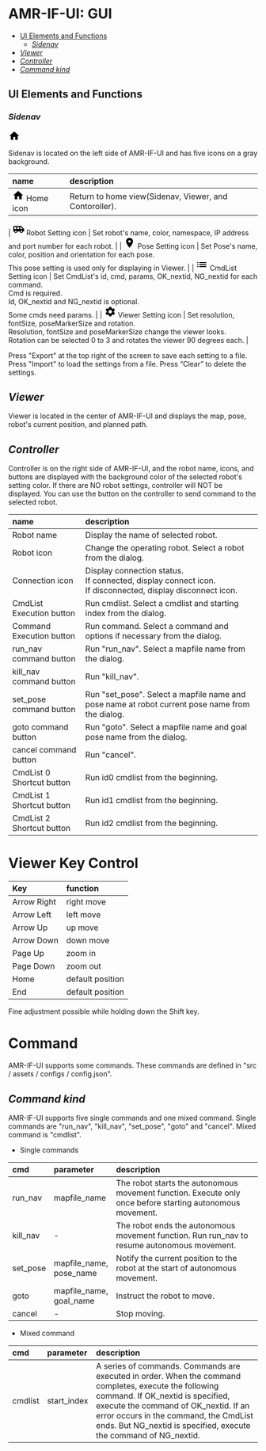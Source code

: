 # AMR-IF-UI: GUI
<!-- TOC -->

- [UI Elements and Functions](#ui-elements-and-functions)
    - [*Sidenav*](#sidenav)
- [*Viewer*](#viewer)
- [*Controller*](#controller)
- [*Command kind*](#command-kind)

<!-- /TOC -->
## UI Elements and Functions

### *Sidenav*

<svg xmlns="http://www.w3.org/2000/svg" height="24px" viewBox="0 0 24 24" width="24px" fill="#000000"><path d="M0 0h24v24H0z" fill="none"/><path d="M10 20v-6h4v6h5v-8h3L12 3 2 12h3v8z"/></svg>

Sidenav is located on the left side of AMR-IF-UI and has five icons on a
gray background.

| name | description |
|:---|:---|
| <svg xmlns="http://www.w3.org/2000/svg" height="24px" viewBox="0 0 24 24" width="24px" fill="#000000"><path d="M0 0h24v24H0z" fill="none"/><path d="M10 20v-6h4v6h5v-8h3L12 3 2 12h3v8z"/></svg> Home icon | Return to home view(Sidenav, Viewer, and Contoroller). |
| 
<svg xmlns="http://www.w3.org/2000/svg" height="24px" viewBox="0 0 24 24" width="24px" fill="#000000"><path d="M0 0h24v24H0z" fill="none"/><path d="M17 5H3c-1.1 0-2 .89-2 2v9h2c0 1.65 1.34 3 3 3s3-1.35 3-3h5.5c0 1.65 1.34 3 3 3s3-1.35 3-3H23v-5l-6-6zM3 11V7h4v4H3zm3 6.5c-.83 0-1.5-.67-1.5-1.5s.67-1.5 1.5-1.5 1.5.67 1.5 1.5-.67 1.5-1.5 1.5zm7-6.5H9V7h4v4zm4.5 6.5c-.83 0-1.5-.67-1.5-1.5s.67-1.5 1.5-1.5 1.5.67 1.5 1.5-.67 1.5-1.5 1.5zM15 11V7h1l4 4h-5z"/></svg> Robot Setting icon | Set robot's name, color, namespace, IP address and port number for each robot. |
| 
<svg xmlns="http://www.w3.org/2000/svg" height="24px" viewBox="0 0 24 24" width="24px" fill="#000000"><path d="M0 0h24v24H0z" fill="none"/><path d="M12 2C8.13 2 5 5.13 5 9c0 5.25 7 13 7 13s7-7.75 7-13c0-3.87-3.13-7-7-7zm0 9.5c-1.38 0-2.5-1.12-2.5-2.5s1.12-2.5 2.5-2.5 2.5 1.12 2.5 2.5-1.12 2.5-2.5 2.5z"/></svg> Pose Setting icon | Set Pose's name, color, position and orientation for each pose. <br>This pose setting is used only for displaying in Viewer. |
| 
<svg xmlns="http://www.w3.org/2000/svg" height="24px" viewBox="0 0 24 24" width="24px" fill="#000000"><path d="M0 0h24v24H0z" fill="none"/><path d="M3 13h2v-2H3v2zm0 4h2v-2H3v2zm0-8h2V7H3v2zm4 4h14v-2H7v2zm0 4h14v-2H7v2zM7 7v2h14V7H7z"/></svg> CmdList Setting icon | Set CmdList's id, cmd, params, OK_nextid, NG_nextid for each command. <br>Cmd is required. <br>Id, OK_nextid and NG_nextid is optional. <br>Some cmds need params. |
| 
<svg xmlns="http://www.w3.org/2000/svg" enable-background="new 0 0 24 24" height="24px" viewBox="0 0 24 24" width="24px" fill="#000000"><g><path d="M0,0h24v24H0V0z" fill="none"/><path d="M19.14,12.94c0.04-0.3,0.06-0.61,0.06-0.94c0-0.32-0.02-0.64-0.07-0.94l2.03-1.58c0.18-0.14,0.23-0.41,0.12-0.61 l-1.92-3.32c-0.12-0.22-0.37-0.29-0.59-0.22l-2.39,0.96c-0.5-0.38-1.03-0.7-1.62-0.94L14.4,2.81c-0.04-0.24-0.24-0.41-0.48-0.41 h-3.84c-0.24,0-0.43,0.17-0.47,0.41L9.25,5.35C8.66,5.59,8.12,5.92,7.63,6.29L5.24,5.33c-0.22-0.08-0.47,0-0.59,0.22L2.74,8.87 C2.62,9.08,2.66,9.34,2.86,9.48l2.03,1.58C4.84,11.36,4.8,11.69,4.8,12s0.02,0.64,0.07,0.94l-2.03,1.58 c-0.18,0.14-0.23,0.41-0.12,0.61l1.92,3.32c0.12,0.22,0.37,0.29,0.59,0.22l2.39-0.96c0.5,0.38,1.03,0.7,1.62,0.94l0.36,2.54 c0.05,0.24,0.24,0.41,0.48,0.41h3.84c0.24,0,0.44-0.17,0.47-0.41l0.36-2.54c0.59-0.24,1.13-0.56,1.62-0.94l2.39,0.96 c0.22,0.08,0.47,0,0.59-0.22l1.92-3.32c0.12-0.22,0.07-0.47-0.12-0.61L19.14,12.94z M12,15.6c-1.98,0-3.6-1.62-3.6-3.6 s1.62-3.6,3.6-3.6s3.6,1.62,3.6,3.6S13.98,15.6,12,15.6z"/></g></svg> Viewer Setting icon | Set resolution, fontSize, poseMarkerSize and rotation. <br>Resolution, fontSize and poseMarkerSize change the viewer looks. <br> Rotation can be selected 0 to 3 and rotates the viewer 90 degrees each. |

Press "Export" at the top right of the screen to save each setting to a file. Press "Import" to load the settings from a file. Press “Clear” to delete the settings.


## *Viewer*

Viewer is located in the center of AMR-IF-UI and displays the map, pose, robot's current position, and planned path.


## *Controller*

Controller is on the right side of AMR-IF-UI, and the robot name, icons, and buttons are displayed with the background color of the selected robot's setting color. If there are NO robot settings, controller will NOT be displayed. You can use the button on the controller to send command to the selected robot.

| name | description |
|:---|:---|
| Robot name | Display the name of selected robot. |
| Robot icon | Change the operating robot. Select a robot from the dialog. |
| Connection icon | Display connection status. <br>If connected, display connect icon. <br>If disconnected, display disconnect icon.  |
| CmdList Execution button | Run cmdlist. Select a cmdlist and starting index from the dialog. |
| Command Execution button | Run command. Select a command and options if necessary from the dialog. |
| run_nav command button | Run "run_nav". Select a mapfile name from the dialog.  |
| kill_nav command button | Run "kill_nav". |
| set_pose command button | Run "set_pose". Select a mapfile name and pose name at robot current pose name from the dialog. |
| goto command button | Run "goto". Select a mapfile name and goal pose name from the dialog. |
| cancel command button | Run "cancel". |
| CmdList 0 Shortcut button | Run id0 cmdlist from the beginning. |
| CmdList 1 Shortcut button | Run id1 cmdlist from the beginning. |
| CmdList 2 Shortcut button | Run id2 cmdlist from the beginning. |


# Viewer Key Control

| Key | function |
|:---|:---|
| Arrow Right | right move |
| Arrow Left | left move |
| Arrow Up | up move |
| Arrow Down | down move |
| Page Up | zoom in|
| Page Down | zoom out |
| Home | default position |
| End | default position |

Fine adjustment possible while holding down the Shift key.


# Command

AMR-IF-UI supports some commands. These commands are defined in "src / assets / configs / config.json".


## *Command kind*

AMR-IF-UI supports five single commands and one mixed command. Single commands are "run_nav", "kill_nav", "set_pose", "goto" and "cancel". Mixed command is "cmdlist".

* Single commands

| cmd | parameter | description |
|:---|:---|:---|
| run_nav | mapfile_name | The robot starts the autonomous movement function. Execute only once before starting autonomous movement. |
| kill_nav | - | The robot ends the autonomous movement function. Run run_nav to resume autonomous movement. |
| set_pose | mapfile_name, <br>pose_name | Notify the current position to the robot at the start of autonomous movement. |
| goto | mapfile_name, <br>goal_name | Instruct the robot to move. |
| cancel | - | Stop moving. |

* Mixed command

| cmd | parameter | description |
|:---|:---|:---|
| cmdlist | start_index | A series of commands. Commands are executed in order. When the command completes, execute the following command. If OK_nextid is specified, execute the command of OK_nextid. If an error occurs in the command, the CmdList ends. But NG_nextid is specified, execute the command of NG_nextid. |
